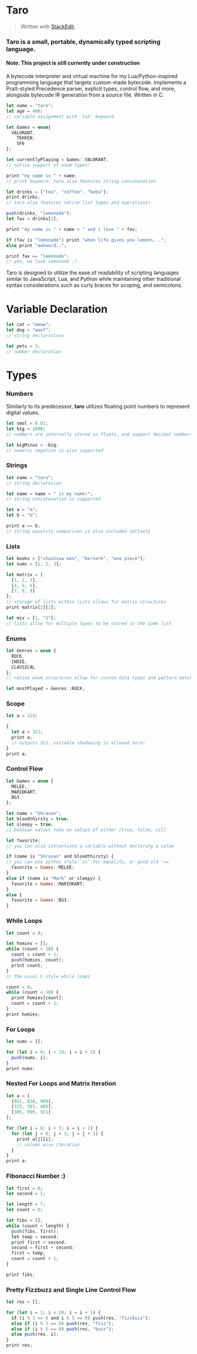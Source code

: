 # Taro
> Written with [StackEdit](https://stackedit.io/).
### Taro is a small, portable, dynamically typed scripting language. 
#### Note: This project is still currently under construction

A bytecode interpreter and virtual machine for my Lua/Python-inspired programming language that targets custom-made bytecode. Implements a Pratt-styled Precedence parser, explicit types,  control flow, and more, alongside bytecode IR generation from a source file. Written in C.

```js
let name = "taro";
let age = 400;
// variable assignment with 'let' keyword

let Games = enum{
  VALORANT,
	TEKKEN,
	SF6
};

let currentlyPlaying = Games::VALORANT;
// native support of enum types!

print "my name is " + name;
// print keyword. taro also features string concatenation

let drinks = ["tea", "coffee", "boba"];
print drinks;
// taro also features native list types and operations!

push(drinks, "lemonade");
let fav = drinks[3];

print "my name is " + name + " and i love " + fav;

if (fav is "lemonade") print "when life gives you lemons...";
else print "awkward..";

print fav == "lemonade";
// yes, we love lemonade :)
```

Taro is designed to utilize the ease of readability of scripting languages similar to JavaScript, Lua, and Python while maintaining other traditional syntax  considerations such as curly braces for scoping, and semicolons. 

# Variable Declaration
```js
let cat = "meow";
let dog = "woof";
// string declarations

let pets = 3;
// number declaration
```
# Types
### Numbers

Similarly to its predecessor, **taro** utilizes floating point numbers to represent digital values.
```js
let smol = 0.01;
let big = 1000;
// numbers are internally stored as floats, and support decimal numbers.

let bigMinus = -big;
// numeric negation is also supported
```

### Strings
```js
let name = "taro";
// string declaration

let name = name + " is my name!";
// string concatenation is supported

let a = "a";
let b = "b";

print a == b;
// string equality comparison is also included natively
```

### Lists
```js
let books = ["chainsaw man", "berserk", "one piece"];
let nums = [1, 2, 3];

let matrix = [
  [1, 2, 3],
  [4, 5, 6],
  [7, 8, 9]
];
// storage of lists within lists allows for matrix structures
print matrix[2][2];

let mix = [1, "1"];
// lists allow for multiple types to be stored in the same list
```

### Enums
```js
let Genres = enum {
  ROCK,
  INDIE,
  CLASSICAL	
};
// native enum structures allow for custom data types and pattern matching!

let mostPlayed = Genres::ROCK;
```

### Scope

```js
let a = 123;

{
  let a = 321;
  print a;
  // outputs 321. variable shadowing is allowed here!
}
print a;
```

### Control Flow

```js
let Games = enum {
  MELEE,
  MARIOKART,
  BG3
};

let name = "Shravan";
let bloodthirsty = true;
let sleepy = true;
// boolean values take on values of either [true, false, nil]

let favorite;
// you can also instantiate a variable without declaring a value

if (name is "Shravan" and bloodthirsty) {
// you can use python style `is` for equality, or good old `==`
  favorite = Games::MELEE;
}
else if (name is "Mark" or sleepy) {
  favorite = Games::MARIOKART;
}
else {
  favorite = Games::BG3;
}

```
### While Loops
```js
let count = 0;

let homies = [];
while (count < 10) {
  count = count + 1;
  push(homies, count);
  print count;
}
// the usual C-style while loops

count = 0;
while (count < 10) {
  print homies[count];
  count = count + 1;
}
print homies;
```
### For Loops 
```js
let nums = [];

for (let i = 0; i < 10; i = i + 1) {
  push(nums, i);
}
print nums;
```

### Nested For Loops and Matrix Iteration
```js
let a = [
  [951, 626, 909],
  [323, 301, 805],
  [505, 999, 911]
];

for (let i = 0; i < 3; i = i + 1) {
  for (let j = 0; j < 3; j = j + 1) {
    print a[j][i];
    // column wise iteration
  }
}
print a;
```
### Fibonacci Number :)
```js
let first = 0;
let second = 1;

let length = 7;
let count = 0;

let fibs = [];
while (count < length) {
  push(fibs, first);
  let temp = second;
  print first + second;
  second = first + second;
  first = temp;
  count = count + 1;
}

print fibs;
```

### Pretty Fizzbuzz and Single Line Control Flow
```js
let res = [];

for (let i = 1; i < 20; i = i + 1) {
  if (i % 3 == 0 and i % 5 == 0) push(res, "fizzbuzz");
  else if (i % 3 == 0) push(res, "fizz");
  else if (i % 5 == 0) push(res, "buzz");
  else push(res, i);
}
print res;
```
